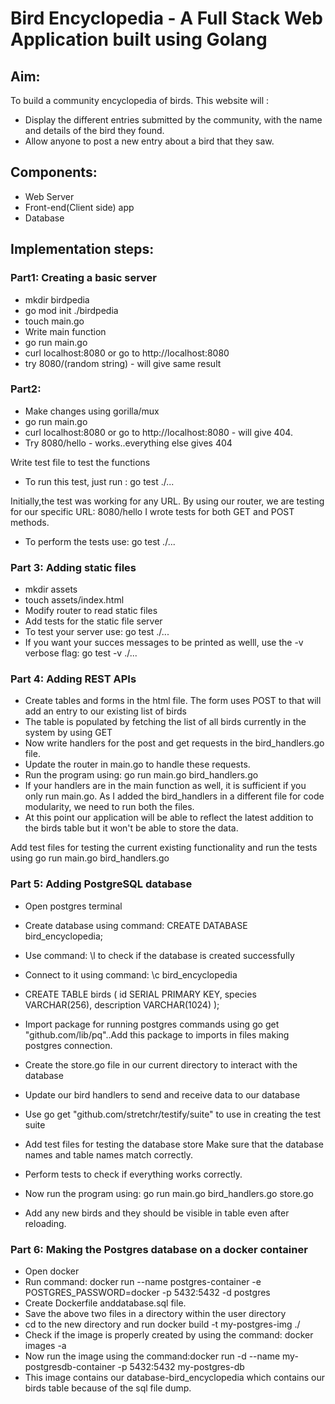 # Bird Encyclopedia - A Full Stack Web Application built using Golang

## Aim:

To build a community encyclopedia of birds.
This website will :

- Display the different entries submitted by the community, with the name and details of the bird they found.
- Allow anyone to post a new entry about a bird that they saw.

## Components:

- Web Server
- Front-end(Client side) app
- Database

## Implementation steps:
### Part1: Creating a basic server

- mkdir birdpedia
- go mod init ./birdpedia
- touch main.go
- Write main function
- go run main.go
- curl localhost:8080 or go to http://localhost:8080
- try 8080/(random string) - will give same result

### Part2:

- Make changes using gorilla/mux
- go run main.go
- curl localhost:8080 or go to http://localhost:8080 - will give 404.
- Try 8080/hello - works..everything else gives 404

Write test file to test the functions

- To run this test, just run :
  go test ./...

Initially,the test was working for any URL.
By using our router, we are testing for our specific URL: 8080/hello
I wrote tests for both GET and POST methods.

- To perform the tests use:
  go test ./...

### Part 3: Adding static files

- mkdir assets
- touch assets/index.html
- Modify router to read static files
- Add tests for the static file server
- To test your server use: go test ./...
- If you want your succes messages to be printed as welll, use the -v verbose flag:
  go test -v ./...

### Part 4: Adding REST APIs

- Create tables and forms in the html file.
  The form uses POST to that will add an entry to our existing list of birds
- The table is populated by fetching the list of all birds currently in the system by using GET
- Now write handlers for the post and get requests in the bird_handlers.go file.
- Update the router in main.go to handle these requests.
- Run the program using: go run main.go bird_handlers.go
- If your handlers are in the main function as well, it is sufficient if you only run main.go. As I added the bird_handlers in a different file for code modularity, we need to run both the files.
- At this point our application will be able to reflect the latest addition to the birds table but it won't be able to store the data.

Add test files for testing the current existing functionality and run the tests using go run main.go bird_handlers.go

### Part 5: Adding PostgreSQL database

- Open postgres terminal
- Create database using command: CREATE DATABASE bird_encyclopedia;
- Use command: \l to check if the database is created successfully
- Connect to it using command: \c bird_encyclopedia
- CREATE TABLE birds (
  id SERIAL PRIMARY KEY,
  species VARCHAR(256),
  description VARCHAR(1024)
  );

- Import package for running postgres commands using  go get "github.com/lib/pq"..Add this package to imports in files making postgres connection.
- Create the store.go file in our current directory to interact with the database
- Update our bird handlers to send and receive data to our database
- Use go get "github.com/stretchr/testify/suite" to use in creating the test suite
- Add test files for testing the database store
Make sure that the database names and table names match correctly.
- Perform tests to check if everything works correctly.
- Now run the program using:
 go run main.go bird_handlers.go store.go   
- Add any new birds and they should be visible in table even after reloading.


### Part 6: Making the Postgres database on a docker container
- Open docker
- Run command: docker run --name postgres-container -e POSTGRES_PASSWORD=docker -p 5432:5432 -d postgres
- Create Dockerfile anddatabase.sql file. 
- Save the above two files in a directory within the user directory
- cd to the new directory and run docker build -t my-postgres-img ./
- Check if the image is properly created by using the command: docker images -a
- Now run the image using the command:docker run -d --name my-postgresdb-container -p 5432:5432 my-postgres-db
- This image contains our database-bird_encyclopedia which contains our birds table because of the sql file dump.




